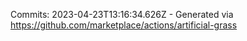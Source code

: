 Commits: 2023-04-23T13:16:34.626Z - Generated via https://github.com/marketplace/actions/artificial-grass
<br>
